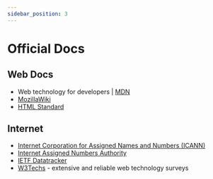 ```yaml
---
sidebar_position: 3
---
```


# Official Docs

## Web Docs

- Web technology for developers | [MDN](https://developer.mozilla.org/en-US/docs/Web)
- [MozillaWiki](https://wiki.mozilla.org/Main_Page)
- [HTML Standard](https://html.spec.whatwg.org/multipage/)

## Internet
- [Internet Corporation for Assigned Names and Numbers (ICANN)](https://www.icann.org/)
- [Internet Assigned Numbers Authority](https://www.iana.org/)
- [IETF Datatracker](https://datatracker.ietf.org/)
- [W3Techs](https://w3techs.com/) - extensive and reliable web technology surveys

